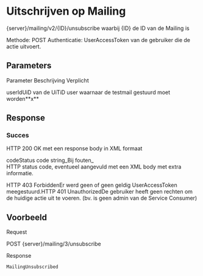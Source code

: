 ---
---

# Uitschrijven op Mailing

  {server}/mailing/v2/{ID}/unsubscribe waarbij {ID} de ID van de Mailing is

Methode: POST
Authenticatie: UserAccessToken van de gebruiker die de actie uitvoert.

## Parameters

 Parameter Beschrijving Verplicht</th>
</tr><tr><td> userIdUiD van de UiTiD user waarnaar de testmail gestuurd moet worden**x**

## Response

### Succes

HTTP 200 OK met een response body in XML formaat  

 codeStatus code string_Bij fouten_  
HTTP status code, eventueel aangevuld met een XML body met extra informatie.

 HTTP 403 ForbiddenEr werd geen of geen geldig UserAccessToken meegestuurd.HTTP 401 UnauthorizedDe gebruiker heeft geen rechten om de huidige actie uit te voeren. (bv. is geen admin van de Service Consumer)

## Voorbeeld

Request

  POST {server}/mailing/3/unsubscribe

Response

  <?xml version="1.0" encoding="UTF-8" standalone="yes"?>  
  <response>  
  <code>MailingUnsubscribed</code>  
  </response>
